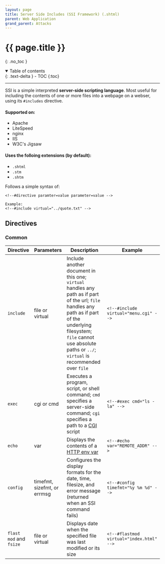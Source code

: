 ```yaml
---
layout: page
title: Server Side Includes (SSI Framework) (.shtml)
parent: Web Application
grand_parent: Attacks
---
```

# {{ page.title }}
{: .no_toc }

<details open markdown="block">
<summary>
    Table of contents
  </summary>
  {: .text-delta }
- TOC
{:toc}
</details>

---

SSI is a simple interpreted **server-side scripting language**. Most useful for including the contents of one or more files into a webpage on a webser, using its `#includes` directive.

#### Supported on:
- Apache
- LiteSpeed
- nginx
- IIS
- W3C's Jigsaw

#### Uses the folloing extensions (by default):
- `.shtml`
- `.stm`
- `.shtm`

Follows a simple syntax of:
```
<!--#directive paramter=value parameter=value -->

Example:
<!--#include virtual="../quote.txt" -->
```

## Directives
### Common

| Directive | Parameters | Description | Example |
| --- | --- | --- | --- |
| `include` | file or virtual | Include another document in this one; `virtual` handles any path as if part of the url; `file` handles any path as if part of the underlying filesystem; `file` cannot use absolute paths or `../`; `virtual` is recommended over `file` | `<!--#include virtual="menu.cgi" -->` |
| `exec` | cgi or cmd | Executes a program, script, or shell command; `cmd` specifies a server-side command; `cgi` specifies a path to a [CGI](https://en.wikipedia.org/wiki/Common_Gateway_Interface) script | `<!--#exec cmd="ls -la" -->` |
| `echo` | var | Displays the contents of a [HTTP env var](https://en.wikipedia.org/wiki/Environment_variable) | `<!--#echo var="REMOTE_ADDR" -->` |
| `config` | timefmt, sizefmt, or errmsg | Configures the display formats for the date, time, filesize, and error message (returned when an SSI command fails) | `<!--#config timefmt="%y %m %d" -->` |
| `flast mod` and `fsize` | file or virtual | Displays date when the specified file was last modified or its size | `<!--#flastmod virtual="index.html" -->` |
